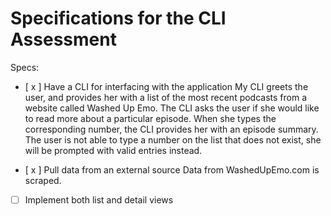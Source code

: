 # Specifications for the CLI Assessment

Specs:
- [ x ] Have a CLI for interfacing with the application
  My CLI greets the user, and provides her with a list of the most recent podcasts from a website called Washed Up Emo.  The CLI asks the user if she would like to read more about a particular episode.  When she types the corresponding number, the CLI provides her with an episode summary.  The user is not able to type a number on the list that does not exist, she will be prompted with valid entries instead.

- [ x ] Pull data from an external source
  Data from WashedUpEmo.com is scraped.
  
- [ ] Implement both list and detail views

